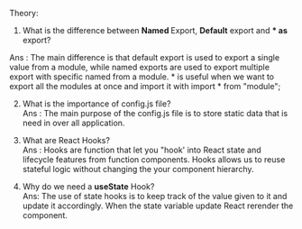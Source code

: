 
Theory:
   
1. What is the difference between <strong>Named </strong>Export, <strong>Default</strong> export and <strong>* as</strong> export? </br>

Ans : The main difference is that default export is used to export a single value from a module, while named exports are used to export multiple export with specific named from a module. * is useful when we want to export all the modules at once and import it with import * from "module";

2. What is the importance of config.js file?</br>
Ans : The main purpose of the config.js file is to store static data that is need in over all application.

3. What are React Hooks?</br>
Ans : Hooks are function that let you "hook' into React state and lifecycle features from function components. Hooks allows us to reuse stateful logic without changing the your component hierarchy.

4. Why do we need a <strong>useState</strong> Hook?</br>
Ans: The use of state hooks is to keep track of the value given to it and update it accordingly. When the state variable update React rerender the component.
   
